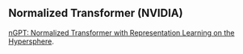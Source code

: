 ## Normalized Transformer (NVIDIA)

[nGPT: Normalized Transformer with Representation Learning on the Hypersphere](https://arxiv.org/abs/2410.01131).
